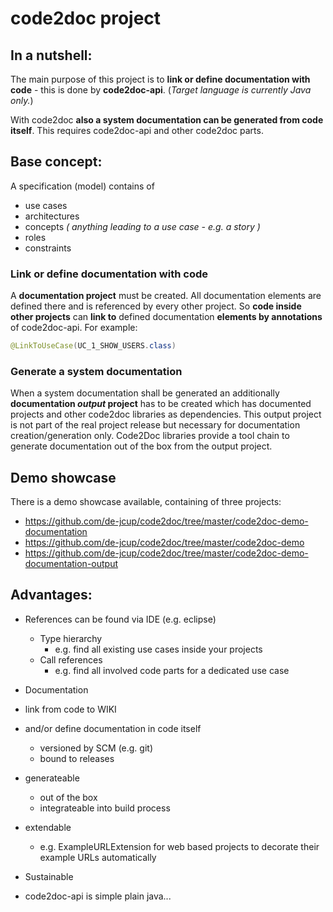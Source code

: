 # code2doc project

## In a nutshell:

The main purpose of this project is to **link or define documentation with code** - this is done by **code2doc-api**.
(*Target language is currently Java only.*)

With code2doc **also a system documentation can be generated from code itself**. This requires code2doc-api and other code2doc parts.

## Base concept:

A specification (model) contains of 
- use cases
- architectures
- concepts *( anything leading to a use case - e.g. a story )*
- roles
- constraints


### Link or define documentation with code
A **documentation project** must be created. All documentation elements are defined there and is referenced by every other project. So **code inside other projects** can **link to** defined documentation **elements by annotations** of code2doc-api. For example: 
```java 
@LinkToUseCase(UC_1_SHOW_USERS.class)
```

### Generate a system documentation
When a system documentation shall be generated an additionally **documentation _output_ project** has to be created which has documented projects and other code2doc libraries as dependencies. This output project is not part of the real project release but necessary for documentation creation/generation only. Code2Doc libraries provide a tool chain to generate documentation out of the box from the output project.

## Demo showcase
There is a demo showcase available, containing of three projects: 
- https://github.com/de-jcup/code2doc/tree/master/code2doc-demo-documentation
- https://github.com/de-jcup/code2doc/tree/master/code2doc-demo
- https://github.com/de-jcup/code2doc/tree/master/code2doc-demo-documentation-output


## Advantages:
- References can be found via IDE (e.g. eclipse)
  - Type hierarchy 
    - e.g. find all existing use cases inside your projects
  - Call references 
    - e.g. find all involved code parts for a dedicated use case
  
- Documentation
 - link from code to WIKI 
 - and/or define documentation in code itself
    - versioned by SCM (e.g. git)
    - bound to releases
 - generateable
   - out of the box 
   - integrateable into build process
 - extendable
   - e.g. ExampleURLExtension for web based projects to decorate their example URLs automatically

- Sustainable
 - code2doc-api is simple plain java...
